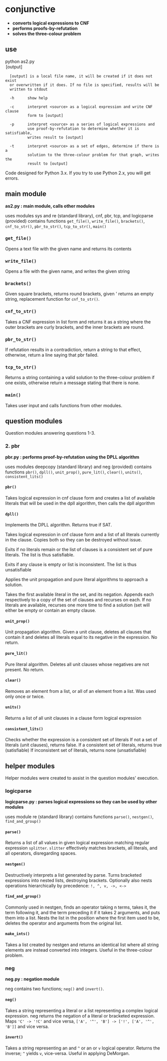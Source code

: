 # conjunctive
* __converts logical expressions to CNF__
* __performs proofs-by-refutation__
* __solves the three-colour problem__

## use
  python as2.py <option> <source> [output]

      [output] is a local file name, it will be created if it does not exist
      or overwritten if it does. If no file is specified, results will be
      written to stdout

      -h      show help
      
      -c      interpret <source> as a logical expression and write CNF clause
              form to [output]

      -p      interpret <source> as a series of logical expressions and
              use proof-by-refutation to determine whether it is satisfiable,
              writes result to [output]

      -t      interpret <source> as a set of edges, determine if there is a 
              solution to the three-colour problem for that graph, writes the 
              result to [output]

Code designed for Python 3.x. If you try to use Python 2.x, you will get errors.

## main module
__as2.py : main module, calls other modules__

uses modules sys and re (standard library), cnf, pbr, tcp, and logicparse (provided)
contains functions `get_file()`, `write_file()`, `brackets()`, `cnf_to_str()`, `pbr_to_str()`, `tcp_to_str()`, `main()`

### `get_file()`
Opens a text file with the given name and returns its contents

### `write_file()`
Opens a file with the given name, and writes the given string

### `brackets()`
Given square brackets, returns round brackets, given ' returns an empty string, replacement function for `cnf_to_str()`.

### `cnf_to_str()`
Takes a CNF expression in list form and returns it as a string where the outer brackets are curly brackets, and the inner brackets are round.

### `pbr_to_str()`
If refutation results in a contradiction, return a string to that effect, otherwise, return a line saying that pbr failed.

### `tcp_to_str()`
Returns a string containing a valid solution to the three-colour problem if one exists, otherwise return a message stating that there is none.

### `main()`
Takes user input and calls functions from other modules.

## question modules
Question modules answering questions 1-3.

### 2. pbr
__pbr.py : performs proof-by-refutation using the DPLL algorithm__

uses modules deepcopy (standard library) and neg (provided)
contains functions `pbr()`, `dpll()`, `unit_prop()`, `pure_lit()`, `clear()`, `units()`, `consistent_lits()`

#### `pbr()`
Takes logical expression in cnf clause form and creates a list of available literals that will be used in the dpll algorithm, then calls the dpll algorithm

#### `dpll()`
Implements the DPLL algorithm. Returns true if SAT.

Takes logical expression in cnf clause form and a list of all literals currently in the clause. Copies both so they can be destroyed without issue.

Exits if no literals remain or the list of clauses is a consistent set of pure literals. The list is thus satisfiable.

Exits if any clause is empty or list is inconsistent. The list is thus unsatisfiable

Applies the unit propagation and pure literal algorithms to approach a solution.

Takes the first available literal in the set, and its negation. Appends each respectively to a copy of the set of clauses and recurses on each. If no literals are available, recurses one more time to find a solution (set will either be empty or contain an empty clause.

#### `unit_prop()`
Unit propagation algorithm. Given a unit clause, deletes all clauses that contain it and deletes all literals equal to its negative in the expression. No return.

#### `pure_lit()`
Pure literal algorithm. Deletes all unit clauses whose negatives are not present. No return.

#### `clear()`
Removes an element from a list, or all of an element from a list. Was used only once or twice.

#### `units()`
Returns a list of all unit clauses in a clause form logical expression

#### `consistent_lits()`
Checks whether the expression is a consistent set of literals
If not a set of literals (unit clauses), returns false.
If a consistent set of literals, returns true (satisfiable)
If inconsistent set of literals, returns none (unsatisfiable)

## helper modules
Helper modules were created to assist in the question modules' execution.

### logicparse
__logicparse.py : parses logical expressions so they can be used by other modules__

uses module re (standard library)
contains functions `parse()`, `nestgen()`, `find_and_group()`

#### `parse()`
Returns a list of all values in given logical expression matching regular expression `splitter`. `slitter` effectively matches brackets, all literals, and all operators, disregarding spaces.

#### `nestgen()`
Destructively interprets a list generated by parse. Turns bracketed expressions into nested lists, destroying brackets. Optionally also nests operations hierarchically by precedence: `!, ^, v, ->, <->`

#### `find_and_group()`
Commonly used in nestgen, finds an operator taking n terms, takes it, the term following it, and the term preceding it if it takes 2 arguments, and puts them into a list. Nests the list in the position where the first item used to be, deletes the operator and arguments from the original list.

#### `make_ints()`
Takes a list created by nestgen and returns an identical list where all string elements are instead converted into integers. Useful in the three-colour problem.

### neg
__neg.py : negation module__

neg contains two functions; `neg()` and `invert()`. 

#### `neg()`
Takes a string representing a literal or a list representing a complex logical expression.
neg returns the negation of a literal or bracketed expression. Maps `'C' -> '!C'` and vice versa, `['A', '^', 'B'] -> ['!', ['A', '^', 'B']]` and vice versa.

#### `invert()`
Takes a string representing an and `^` or an or `v` logical operator.
Returns the inverse; `^` yields `v`, vice-versa. Useful in applying DeMorgan.
